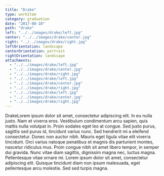 ```yaml
---
title: "Drake"
type: workItem
category: graduation
date: "2017-08-10"
path: "drake"
left: "../../images/drake/left.jpg"
center: "../../images/drake/center.jpg"
right: "../../images/drake/right.jpg"
leftOrientation: landscape
centerOrientation: portrait
rightOrientation: landscape
attachments: 
  - "../../images/drake/left.jpg"
  - "../../images/drake/center.jpg"
  - "../../images/drake/right.jpg"
  - "../../images/drake/left.jpg"
  - "../../images/drake/center.jpg"
  - "../../images/drake/right.jpg"
  - "../../images/drake/left.jpg"
  - "../../images/drake/center.jpg"
  - "../../images/drake/right.jpg"
---
```


DrakeLorem ipsum dolor sit amet, consectetur adipiscing elit. In eu nulla justo. Nam et viverra eros. Vestibulum condimentum arcu sapien, quis mattis nulla volutpat in. Proin sodales eget leo at congue. Sed justo purus, sagittis sed purus id, tincidunt varius nunc. Sed hendrerit mi a eleifend consectetur. Donec non auctor nibh. Mauris eget ligula vitae elit viverra tincidunt. Orci varius natoque penatibus et magnis dis parturient montes, nascetur ridiculus mus. Proin congue nibh sit amet libero tempor, in semper dui gravida. Nunc vitae diam sagittis, dignissim magna nec, luctus magna. Pellentesque vitae ornare mi. Lorem ipsum dolor sit amet, consectetur adipiscing elit. Quisque tincidunt diam non ipsum malesuada, eget pellentesque arcu molestie. Sed sed turpis magna.